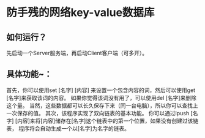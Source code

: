 # 防手残的网络key-value数据库
## 如何运行？
先启动一个Server服务端，再启动Client客户端（可多开）。
## 具体功能~：
首先，你可以使用set [名字] [内容] 来设置一个包含内容的词，然后可以使用get [名字]来获取该词的内容。
如果你觉得该词没有用了，可以使用del [名字]来删除这个量。
当然，这些数据都可以长久保存下来（同一台电脑），所以你可以查找上一次保存的值。
其次，该程序实现了双向链表的基本功能。
你可以通过lpush [名字] [内容]来将[内容]储存在[名字]这个链表中的第一个位置，如果没有创建过该链表，
程序将会自动生成一个以[名字]为名字的链表。

